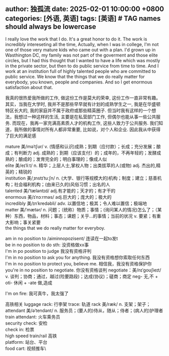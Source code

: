 author: 独孤流
date: 2025-02-01 10:00:00 +0800
categories: [外语, 英语]
tags: [英语]     # TAG names should always be lowercase
---

I really love the work that I do. It's a great honor to do it. The work is incredibly intereseting all the time, Actually, when I was in college, I'm not one of those very mature kids who came out with a plan. I'd grown up in Wasthington DC, my family was not part of the goverment and those elite circles, but I had this thought that I wanted to have a life which was mostly in the private sector, but then to do public service from time to time. And I work at an institution full of highly talented people who are committed to public service. We know that the things that we do really matter for everybody, you known, people and companies. And so I get enormous satisfaction about that.

我真的很热爱我所做的工作, 做这份工作是莫大的荣幸, 这份工作一直非常有趣。其实，当我在大学时, 我并不是那些早早就有计划的成熟学生之一, 我是在华盛顿特区长大的, 我的家庭并不属于政府或那些精英圈子. 但当时我有这样的一个想法，我想过一种这样的生活, 主要是在私营部门工作, 但偶尔也能从事一些公共服务. 而现在，我再一家充满高素质人才的机构工作, 这些人致力于公共服务. 我们知道，我所做的事情对所有人都非常重要, 比如说，对个人和企业. 因此我从中获得了巨大的满足感

mature 美/məˈtʃʊr/ v. (情感和认识)成熟；到期（应付款）；长成；充分发展；酿成；有判断力 adj. 成熟的；到期（应该支付）的；成年的，不再年轻的；发酵成熟的；酿成的；发育完全的；明白事理的；像成人似\
elite 美/eɪˈliːt/ n. 精华；上层人士,掌权人物；出类拔萃的人(或物) adj. 杰出的,精英的；精锐的\
institution 美/ˌɪnstɪˈtuːʃn/ n. (大学、银行等规模大的)机构；制度；建立；慈善机构；社会福利机构；(由来已久的)风俗习惯；出名的人\
talented 美/ˈtæləntɪd/ adj.有才能的；天才的；有才干的\
enormous 美/ɪˈnɔːrməs/ adj.巨大的；庞大的；极大的\
incredibly 美/ɪnˈkredəbli/ adv. 以置信地；极其；令人难以置信；极端地\
matter 美/ˈmætər/ n. 问题；（统称）物质；事情；(询问某人的情况)怎么了；（某种）东西，物品，材料；事态；课题；关乎…的事情；当前的状况 v. 要紧；有重大影响；事关紧要\
the things that we do really matter for everyboy.

am in no position to /aiminnopozisent/ 连读在一起to发t\
be in no position to do sth: 没资格做xx事\
I'm in po position to judge 我没有资格评判\
I'm in no position to ask you for anything. 我没有资格想你索取任何东西\
I'm in no position to protect you, believe me. 相信我，我没有资格保护你\
you're in no position to negotiate. 你没有资格谈判
negotiate：美/nɪˈɡoʊʃieɪt/ v. 谈判；协商；通过，越过(险要路段)；达成(协议)；磋商；商定 neg- 无,不 + oti- 休闲 + -ate 做,造成

I'm on fire: 我可真牛，我太强了

高铁相关
luggage rack: 行李架
trace: 轨道
rack 美/ræk/ n. 支架；架子；
attendant 美/əˈtendənt/ n. 服务员；(要人的)侍从，随从；侍者；(病人的)护理者
train attendant: 火车乘务员\
security check: 安检\
check in: 检票\
high speed train/rail 高铁\
platform: 站台、平台\
food cart: 视频推车\

